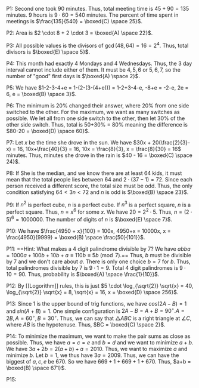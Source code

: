 
P1: Second one took 90 minutes. Thus, total meeting time is $45+90 = 135$ minutes. 9 hours is $9 \cdot 60 = 540$ minutes. The percent of time spent in meetings is $\frac{135}{540} = \boxed{C) \space 25}$.

P2: Area is $2 \cdot 8 + 2 \cdot 3 = \boxed{A) \space 22}$.

P3: All possible values is the divisors of $\gcd(48,64) = 16=2^4$. Thus, total divisors is $\boxed{E) \space 5}$.

P4: This month had exactly 4 Mondays and 4 Wednesdays. Thus, the 3 day interval cannot include either of them. It must be $4,5,6$ or $5,6,7$, so the number of "good" first days is $\boxed{A) \space 2}$.

P5: We have $1-2-3-4+e = 1-(2-(3-(4+e))) = 1-2+3-4-e, -8+e = -2-e, 2e = 6, e = \boxed{B) \space 3}$.

P6: The minimum is 20% changed their answer, where 20% from one side switched to the other. For the maximum, we want as many switches as possible. We let all from one side switch to the other, then let 30% of the other side switch. Thus, total is 50+30% = 80% meaning the difference is $80-20 = \boxed{D) \space 60}$.

P7: Let $x$ be the time she drove in the sun. We have $30x + 20(\frac{2}{3}-x) = 16, 10x+\frac{40}{3} = 16, 10x = \frac{8}{3}, x = \frac{8}{30} = 16$ minutes. Thus, minutes she drove in the rain is $40 - 16 = \boxed{C) \space 24}$.

P8: If She is the median, and we know there are at least 64 kids, it must mean that the total people lies between $64$ and $2 \cdot (37-1) = 72$. Since each person received a different score, the total size must be odd. Thus, the only condition satisfying $64 < 3n < 72$ and $n$ is odd is $\boxed{B) \space 23}$.

P9: If $n^2$ is perfect cube, $n$ is a perfect cube. If $n^3$ is a perfect square, $n$ is a perfect square. Thus, $n = x^6$ for some $x$. We have $20 = 2^2 \cdot 5$. Thus, $n = (2\cdot 5)^6 = 1000000$. The number of digits of $n$ is $\boxed{E) \space 7}$.

P10: We have $\frac{4950 + x}{100} = 100x, 4950+x = 10000x, x = \frac{4950}{9999} = \boxed{B) \space \frac{50}{101}}$.

P11: ==Hint: What makes a 4 digit palindrome divisible by 7? We have $abba = 1000a + 100b+10b + a \equiv 110b \equiv 5b \pmod{7}$.== Thus, $b$ must be divisible by $7$ and we don't care about $a$. There is only one choice $b=7$ for $b$. Thus, total palindromes divisible by $7$ is $9 \cdot 1 = 9$. Total 4 digit palindromes is $9 \cdot 10 = 90$. Thus, probability is $\boxed{A) \space \frac{1}{10}}$.

P12: By [[Logorithm]] rules, this is just $5 \cdot \log_{\sqrt{2}} \sqrt{x} = 40, \log_{\sqrt{2}} \sqrt{x} = 8, \sqrt{x} = 16, x = \boxed{D) \space 256}$.

P13: Since 1 is the upper bound of trig functions, we have $cos(2A-B)=1$ and $sin(A+B)=1$. One simple configuration is $2A-B = A+B = 90^{\circ}. A = 2B, A = 60^{\circ}, B = 30^{\circ}$. Thus, we can say that $\triangle ABC$ is a right triangle at $\angle C$, where $AB$ is the hypotenuse. Thus, $BC = \boxed{C) \space 2}$.

P14: To minimize the maximum, we want to make the pair sums as close as possible. Thus, we have $a = c = e$ and $b = d$ and we want to minimize $a+b$. We have $3a+2b = 2(a+b)+a = 2010$. Thus, we want to maximize $a$ and minimize $b$. Let $b=1$, we thus have $3a = 2009$. Thus, we can have the biggest of $a,c,e$ be $670$. So we have $669+1+669+1+670$. Thus, $a+b = \boxed{B) \space 671}$.

P15: 